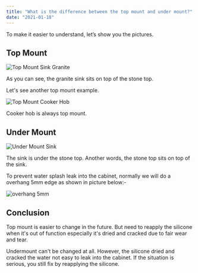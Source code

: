 ```yaml
---
title: "What is the difference between the top mount and under mount?"
date: "2021-01-18"
---
```


To make it easier to understand, let’s show you the pictures.

## Top Mount

![Top Mount Sink Granite](/topmount-1.jpg)

As you can see, the granite sink sits on top of the stone top.

Let's see another top mount example.

![Top Mount Cooker Hob](/topmount-2.jpg)

Cooker hob is always top mount.

## Under Mount

![Under Mount Sink](/undermount-1.jpg)

The sink is under the stone top. Another words, the stone top sits on top of the sink.

To prevent water splash leak into the cabinet, normally we will do a overhang 5mm edge as shown in picture below:-

![overhang 5mm](/undermount-2.jpg)

## Conclusion

Top mount is easier to change in the future. But need to reapply the silicone when it's out of function especially it's dried and cracked due to fair wear and tear.

Undermount can't be changed at all. However, the silicone dried and cracked the water not easy to leak into the cabinet. If the situation is serious, you still fix by reapplying the silicone.
